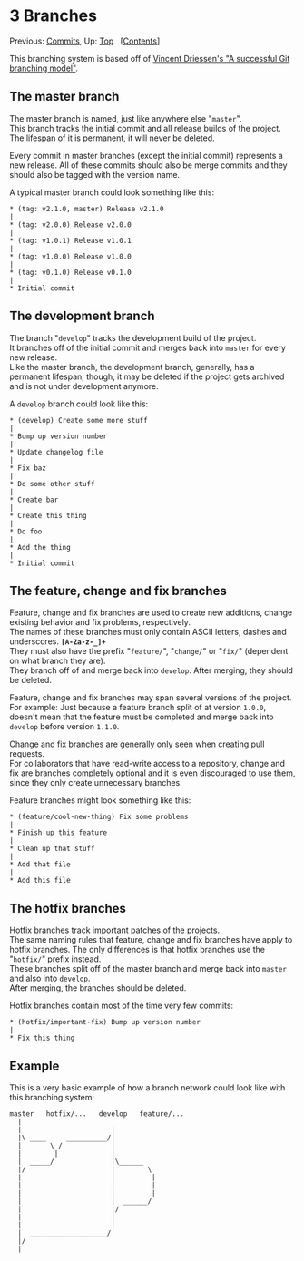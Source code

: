 # 3 Branches #

Previous: [Commits](./commits.md),
 Up: [Top](./index.md)
 &nbsp; \[[Contents](./index.md)\]

This branching system is based off of
 [Vincent Driessen's "A successful Git branching model"][a-successful-git-branching-model].

[a-successful-git-branching-model]: https://nvie.com/posts/a-successful-git-branching-model "A successful Git branching model &raquo; nvie.com"

## The master branch ##

The master branch is named, just like anywhere else "`master`".  
This branch tracks the initial commit and all release builds of the project.  
The lifespan of it is permanent, it will never be deleted.

Every commit in master branches (except the initial commit) represents a new
 release. All of these commits should also be merge commits and they should also
 be tagged with the version name.  

A typical master branch could look something like this:

	* (tag: v2.1.0, master) Release v2.1.0
	|
	* (tag: v2.0.0) Release v2.0.0
	|
	* (tag: v1.0.1) Release v1.0.1
	|
	* (tag: v1.0.0) Release v1.0.0
	|
	* (tag: v0.1.0) Release v0.1.0
	|
	* Initial commit

## The development branch ##

The branch "`develop`" tracks the development build of the project.  
It branches off of the initial commit and merges back into `master` for every
 new release.  
Like the master branch, the development branch, generally, has a permanent
 lifespan, though, it may be deleted if the project gets archived and is not
 under development anymore.

A `develop` branch could look like this:

	* (develop) Create some more stuff
	|
	* Bump up version number
	|
	* Update changelog file
	|
	* Fix baz
	|
	* Do some other stuff
	|
	* Create bar
	|
	* Create this thing
	|
	* Do foo
	|
	* Add the thing
	|
	* Initial commit

## The feature, change and fix branches ##

Feature, change and fix branches are used to create new additions, change
 existing behavior and fix problems, respectively.  
The names of these branches must only contain ASCII letters, dashes and
 underscores. **`[A-Za-z-_]+`**  
They must also have the prefix "`feature/`", "`change/`" or "`fix/`" (dependent
 on what branch they are).  
They branch off of and merge back into `develop`. After merging, they should be
 deleted.

Feature, change and fix branches may span several versions of the project.  
For example: Just because a feature branch split of at version `1.0.0`, doesn't
 mean that the feature must be completed and merge back into `develop` before
 version `1.1.0`.

Change and fix branches are generally only seen when creating pull requests.  
For collaborators that have read-write access to a repository, change and fix
 are branches completely optional and it is even discouraged to use them, since
 they only create unnecessary branches.

Feature branches might look something like this:

	* (feature/cool-new-thing) Fix some problems
	|
	* Finish up this feature
	|
	* Clean up that stuff
	|
	* Add that file
	|
	* Add this file

## The hotfix branches ##

Hotfix branches track important patches of the projects.  
The same naming rules that feature, change and fix branches have apply to hotfix
 branches. The only differences is that hotfix branches use the "`hotfix/`"
 prefix instead.  
These branches split off of the master branch and merge back into `master` and
 also into `develop`.  
After merging, the branches should be deleted.

Hotfix branches contain most of the time very few commits:

	* (hotfix/important-fix) Bump up version number
	|
	* Fix this thing

## Example ##

This is a very basic example of how a branch network could look like with this
 branching system:

	master   hotfix/...   develop   feature/...
	  |
	  |                      |
	  |\ ____     __________/|
	  |       \ /            |
	  |        |             |
	  |  _____/              |\______
	  |/                     |        \
	  |                      |         |
	  |                      |         |
	  |                      |         |
	  |                      |  ______/
	  |                      |/
	  |                      |
	  |                      |
	  |  ___________________/
	  |/
	  |
